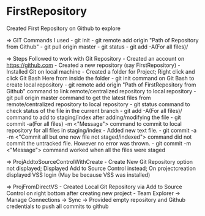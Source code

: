# FirstRepository
Created First Repository on Github to explore

=> GIT Commands I used
	- git init
	- git remote add origin "Path of Repository from Github"
	- git pull origin master
	- git status
	- git add -A(For all files)/<FileName>


=> Steps Followed to work with Git Repository
	- Created an account on https://github.com
	- Created a new repository (say FirstRepository)
	- Installed Git on local machine
	- Created a folder for Project; Right click and click Git Bash Here from inside the folder
	- git init command on Git Bash to create local repository
	- git remote add origin "Path of FirstRepository from Github" command to link remote/centralized repository to local repository
	- git pull origin master command to get the latest files from remote/centralized repository to local repository
	- git status command to check status of the file in the current branch
	- git add -A(For all files)/<FileName> command to add to staging/index after adding/modifying the file
	- git commit -a(For all files) -m <"Message"> command to commit to local repository for all files in staging/index
	- Added new text file.
	- git commit -a -m <"Commit all but one new file not staged/indexed"> command did not commit the untracked file. However no error was thrown.
	- git commit -m <"Message"> command worked when all the files were staged

=> ProjAddtoSourceControlWithCreate
	- Create New Git Repository option not displayed; Displayed Add to Source Control instead; On projectcreation displayed VSS login (May be because VSS was installed)

=> ProjFromDirectVS
	- Created Local Git Repository via Add to Source Control on right bottom after creating new project
	- Team Explorer -> Manage Connections -> Sync -> Provided empty repository and Github credentials to push all commits to github
